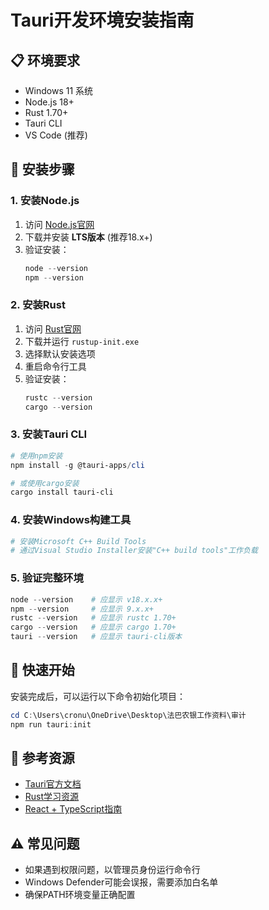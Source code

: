# Tauri开发环境安装指南

## 📋 环境要求
- Windows 11 系统
- Node.js 18+ 
- Rust 1.70+
- Tauri CLI
- VS Code (推荐)

## 🔧 安装步骤

### 1. 安装Node.js
1. 访问 [Node.js官网](https://nodejs.org/)
2. 下载并安装 **LTS版本** (推荐18.x+)
3. 验证安装：
   ```powershell
   node --version
   npm --version
   ```

### 2. 安装Rust
1. 访问 [Rust官网](https://rustup.rs/)
2. 下载并运行 `rustup-init.exe`
3. 选择默认安装选项
4. 重启命令行工具
5. 验证安装：
   ```powershell
   rustc --version
   cargo --version
   ```

### 3. 安装Tauri CLI
```powershell
# 使用npm安装
npm install -g @tauri-apps/cli

# 或使用cargo安装
cargo install tauri-cli
```

### 4. 安装Windows构建工具
```powershell
# 安装Microsoft C++ Build Tools
# 通过Visual Studio Installer安装"C++ build tools"工作负载
```

### 5. 验证完整环境
```powershell
node --version    # 应显示 v18.x.x+
npm --version     # 应显示 9.x.x+
rustc --version   # 应显示 rustc 1.70+
cargo --version   # 应显示 cargo 1.70+
tauri --version   # 应显示 tauri-cli版本
```

## 🚀 快速开始

安装完成后，可以运行以下命令初始化项目：

```powershell
cd C:\Users\cronu\OneDrive\Desktop\法巴农银工作资料\审计
npm run tauri:init
```

## 📖 参考资源
- [Tauri官方文档](https://tauri.app/v1/guides/)
- [Rust学习资源](https://doc.rust-lang.org/book/)
- [React + TypeScript指南](https://react-typescript-cheatsheet.netlify.app/)

## ⚠️ 常见问题
- 如果遇到权限问题，以管理员身份运行命令行
- Windows Defender可能会误报，需要添加白名单
- 确保PATH环境变量正确配置